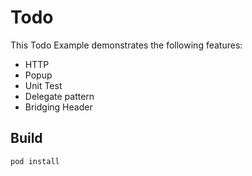 # Todo

This Todo Example demonstrates the following features:

 * HTTP
 * Popup
 * Unit Test
 * Delegate pattern
 * Bridging Header

## Build

    pod install
